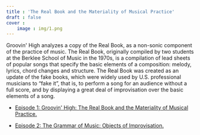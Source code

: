 ```yaml
---
title : 'The Real Book and the Materiality of Musical Practice'
draft : false
cover :
    image : img/1.png
---
```


Groovin' High analyzes a copy of the Real Book, as a non-sonic component of the practice of music. The Real Book, originally compiled by two students at the Berklee School of Music in the 1970s, is a compilation of lead sheets of popular songs that specify the basic elements of a composition: melody, lyrics, chord changes and structure. The Real Book was created as an update of the fake books, which were widely used by U.S. professional musicians to “fake it”, that is, to perform a song for an audience without a full score, and by displaying a great deal of improvisation over the basic elements of a song.

- [Episode 1: Groovin' High: The Real Book and the Materiality of Musical Practice.](/second)
  
- [Episode 2: The Grammar of Music: Objects of Improvisation.](/first)
